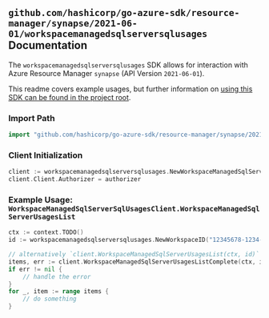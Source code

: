
## `github.com/hashicorp/go-azure-sdk/resource-manager/synapse/2021-06-01/workspacemanagedsqlserversqlusages` Documentation

The `workspacemanagedsqlserversqlusages` SDK allows for interaction with Azure Resource Manager `synapse` (API Version `2021-06-01`).

This readme covers example usages, but further information on [using this SDK can be found in the project root](https://github.com/hashicorp/go-azure-sdk/tree/main/docs).

### Import Path

```go
import "github.com/hashicorp/go-azure-sdk/resource-manager/synapse/2021-06-01/workspacemanagedsqlserversqlusages"
```


### Client Initialization

```go
client := workspacemanagedsqlserversqlusages.NewWorkspaceManagedSqlServerSqlUsagesClientWithBaseURI("https://management.azure.com")
client.Client.Authorizer = authorizer
```


### Example Usage: `WorkspaceManagedSqlServerSqlUsagesClient.WorkspaceManagedSqlServerUsagesList`

```go
ctx := context.TODO()
id := workspacemanagedsqlserversqlusages.NewWorkspaceID("12345678-1234-9876-4563-123456789012", "example-resource-group", "workspaceName")

// alternatively `client.WorkspaceManagedSqlServerUsagesList(ctx, id)` can be used to do batched pagination
items, err := client.WorkspaceManagedSqlServerUsagesListComplete(ctx, id)
if err != nil {
	// handle the error
}
for _, item := range items {
	// do something
}
```
